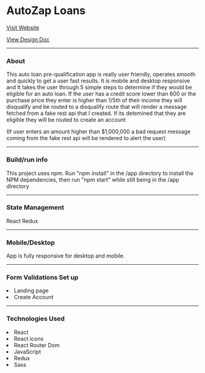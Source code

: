   <h1>AutoZap Loans <FaCarSide className="car-logo" /></h1>
  <a href="https://auto-zap-loans.netlify.app/">Visit Website</a>
<br/>

  <a href="https://docs.google.com/document/d/1glAh1qOnHCs8PfOUA_mKJaqGGo_RCiFAQXZoW6pdyf8/edit?usp=sharing">View Design Doc</a>
  <hr/>
  <h3>About</h3>
  <p>This auto loan pre-qualification app is really user friendly, operates smooth and quickly to get a 
  user fast results. It is mobile and desktop responsive and It takes the user through 5 simple steps to determine if they would be eligible for
  an auto loan. If the user has a credit score lower than 600 or the purchase price they enter
   is higher than 1/5th of their income they will disqualify and be routed to a disqualify route that will render a message fetched from a fake rest api that I created. If its detemined that they
   are eligible they will be routed to create an account</p>
  <P>(If user enters an amount higher than $1,000,000 a bad request message coming from the fake
 rest api will be rendered to alert the user)</p>
   <hr/>
<h3>Build/run info</h3>
<p>This project uses npm. Run "npm install" in the /app directory to install the NPM dependencies, then run "npm start" while still being in the /app directory  </p>
<hr/>
<h3>State Management</h3>
<p>React Redux</p>
<hr/>
<h3>Mobile/Desktop</h3>
<p>App is fully responsive for desktop and mobile.</p>
<hr/>
<h3>Form Validations Set up</h3>
<li>Landing page</li>
<li>Create Account</li>
<hr/>
<h3>Technologies Used</h3>
<li>React</li>
<li>React icons</li>
<li>React Router Dom</li>
<li>JavaScript</li>
<li>Redux</li>
<li>Sass</li>
